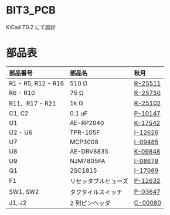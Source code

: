 # BIT3_PCB
KiCad 7.0.2 にて設計

# 部品表

| 部品番号 | 部品名 | 秋月 |
|:----|:----|:----|
| R1 - R5, R12 - R16 | 510 Ω | [R-25511](https://akizukidenshi.com/catalog/g/gR-25511/) |
| R6 - R10 | 75 Ω | [R-25750](https://akizukidenshi.com/catalog/g/gR-25750/) |
| R11、R17 - R21 | 1k Ω | [R-25102](https://akizukidenshi.com/catalog/g/gR-25102/) |
| C1, C2 | 0.1 uF | [P-10147](https://akizukidenshi.com/catalog/g/gP-10147/) |
| U1 | AE-RP2040 | [K-17542](https://akizukidenshi.com/catalog/g/gK-17542/) |
| U2 - U6 | TPR-105F | [I-12626](https://akizukidenshi.com/catalog/g/gI-12626/) |
| U7 | MCP3008 | [I-09485](https://akizukidenshi.com/catalog/g/gI-09485/) |
| U8 | AE-DRV8835 | [K-09848](https://akizukidenshi.com/catalog/g/gK-09848/) |
| U9 | NJM7805FA | [I-08678](https://akizukidenshi.com/catalog/g/gI-08678/) |
| Q1 | 2SC1815 | [I-17089](https://akizukidenshi.com/catalog/g/gI-17089/) |
| F1 | リセッタブルヒューズ | [P-12632](https://akizukidenshi.com/catalog/g/gP-12632/) |
| SW1, SW2 | タクタイルスイッチ | [P-03647](https://akizukidenshi.com/catalog/g/gP-03647/) |
| J1, J2 | 2 列ピンヘッダ | [C-00080](https://akizukidenshi.com/catalog/g/gC-00080/) |
